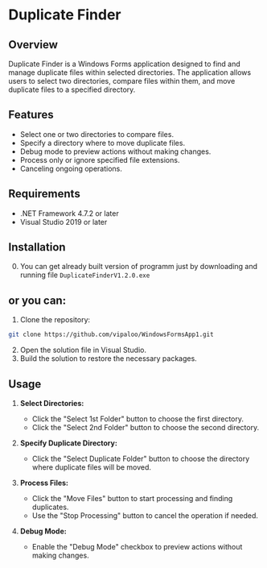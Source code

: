 # Duplicate Finder

## Overview

Duplicate Finder is a Windows Forms application designed to find and manage duplicate files within selected directories. The application allows users to select two directories, compare files within them, and move duplicate files to a specified directory.

## Features

- Select one or two directories to compare files.
- Specify a directory where to move duplicate files.
- Debug mode to preview actions without making changes.
- Process only or ignore specified file extensions.
- Canceling ongoing operations.

## Requirements

- .NET Framework 4.7.2 or later
- Visual Studio 2019 or later

## Installation

0. You can get already built version of programm just by downloading and running file ```DuplicateFinderV1.2.0.exe```

## or you can:

1. Clone the repository:
```bash
git clone https://github.com/vipaloo/WindowsFormsApp1.git
```
2. Open the solution file in Visual Studio.
3. Build the solution to restore the necessary packages.

## Usage

1. **Select Directories:**
    - Click the "Select 1st Folder" button to choose the first directory.
    - Click the "Select 2nd Folder" button to choose the second directory.

2. **Specify Duplicate Directory:**
    - Click the "Select Duplicate Folder" button to choose the directory where duplicate files will be moved.

3. **Process Files:**
    - Click the "Move Files" button to start processing and finding duplicates.
    - Use the "Stop Processing" button to cancel the operation if needed.

4. **Debug Mode:**
    - Enable the "Debug Mode" checkbox to preview actions without making changes.
